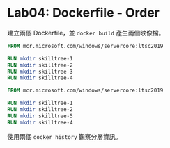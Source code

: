 ﻿# Lab04: Dockerfile - Order

建立兩個 Dockerfile，並 `docker build` 產生兩個映像檔。

```dockerfile
FROM mcr.microsoft.com/windows/servercore:ltsc2019

RUN mkdir skilltree-1
RUN mkdir skilltree-2
RUN mkdir skilltree-3
RUN mkdir skilltree-4
```

```dockerfile
FROM mcr.microsoft.com/windows/servercore:ltsc2019

RUN mkdir skilltree-1
RUN mkdir skilltree-2
RUN mkdir skilltree-5
RUN mkdir skilltree-4
```

使用兩個 `docker history` 觀察分層資訊。